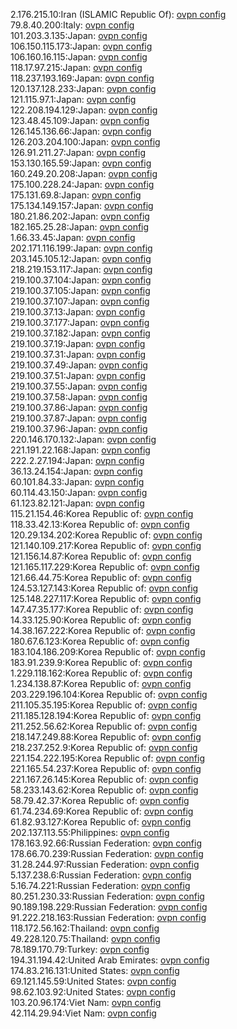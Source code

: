 2.176.215.10:Iran (ISLAMIC Republic Of): [ovpn config](vpn/2_176_215_10.ovpn)  
79.8.40.200:Italy: [ovpn config](vpn/79_8_40_200.ovpn)  
101.203.3.135:Japan: [ovpn config](vpn/101_203_3_135.ovpn)  
106.150.115.173:Japan: [ovpn config](vpn/106_150_115_173.ovpn)  
106.160.16.115:Japan: [ovpn config](vpn/106_160_16_115.ovpn)  
118.17.97.215:Japan: [ovpn config](vpn/118_17_97_215.ovpn)  
118.237.193.169:Japan: [ovpn config](vpn/118_237_193_169.ovpn)  
120.137.128.233:Japan: [ovpn config](vpn/120_137_128_233.ovpn)  
121.115.97.1:Japan: [ovpn config](vpn/121_115_97_1.ovpn)  
122.208.194.129:Japan: [ovpn config](vpn/122_208_194_129.ovpn)  
123.48.45.109:Japan: [ovpn config](vpn/123_48_45_109.ovpn)  
126.145.136.66:Japan: [ovpn config](vpn/126_145_136_66.ovpn)  
126.203.204.100:Japan: [ovpn config](vpn/126_203_204_100.ovpn)  
126.91.211.27:Japan: [ovpn config](vpn/126_91_211_27.ovpn)  
153.130.165.59:Japan: [ovpn config](vpn/153_130_165_59.ovpn)  
160.249.20.208:Japan: [ovpn config](vpn/160_249_20_208.ovpn)  
175.100.228.24:Japan: [ovpn config](vpn/175_100_228_24.ovpn)  
175.131.69.8:Japan: [ovpn config](vpn/175_131_69_8.ovpn)  
175.134.149.157:Japan: [ovpn config](vpn/175_134_149_157.ovpn)  
180.21.86.202:Japan: [ovpn config](vpn/180_21_86_202.ovpn)  
182.165.25.28:Japan: [ovpn config](vpn/182_165_25_28.ovpn)  
1.66.33.45:Japan: [ovpn config](vpn/1_66_33_45.ovpn)  
202.171.116.199:Japan: [ovpn config](vpn/202_171_116_199.ovpn)  
203.145.105.12:Japan: [ovpn config](vpn/203_145_105_12.ovpn)  
218.219.153.117:Japan: [ovpn config](vpn/218_219_153_117.ovpn)  
219.100.37.104:Japan: [ovpn config](vpn/219_100_37_104.ovpn)  
219.100.37.105:Japan: [ovpn config](vpn/219_100_37_105.ovpn)  
219.100.37.107:Japan: [ovpn config](vpn/219_100_37_107.ovpn)  
219.100.37.13:Japan: [ovpn config](vpn/219_100_37_13.ovpn)  
219.100.37.177:Japan: [ovpn config](vpn/219_100_37_177.ovpn)  
219.100.37.182:Japan: [ovpn config](vpn/219_100_37_182.ovpn)  
219.100.37.19:Japan: [ovpn config](vpn/219_100_37_19.ovpn)  
219.100.37.31:Japan: [ovpn config](vpn/219_100_37_31.ovpn)  
219.100.37.49:Japan: [ovpn config](vpn/219_100_37_49.ovpn)  
219.100.37.51:Japan: [ovpn config](vpn/219_100_37_51.ovpn)  
219.100.37.55:Japan: [ovpn config](vpn/219_100_37_55.ovpn)  
219.100.37.58:Japan: [ovpn config](vpn/219_100_37_58.ovpn)  
219.100.37.86:Japan: [ovpn config](vpn/219_100_37_86.ovpn)  
219.100.37.87:Japan: [ovpn config](vpn/219_100_37_87.ovpn)  
219.100.37.96:Japan: [ovpn config](vpn/219_100_37_96.ovpn)  
220.146.170.132:Japan: [ovpn config](vpn/220_146_170_132.ovpn)  
221.191.22.168:Japan: [ovpn config](vpn/221_191_22_168.ovpn)  
222.2.27.194:Japan: [ovpn config](vpn/222_2_27_194.ovpn)  
36.13.24.154:Japan: [ovpn config](vpn/36_13_24_154.ovpn)  
60.101.84.33:Japan: [ovpn config](vpn/60_101_84_33.ovpn)  
60.114.43.150:Japan: [ovpn config](vpn/60_114_43_150.ovpn)  
61.123.82.121:Japan: [ovpn config](vpn/61_123_82_121.ovpn)  
115.21.154.46:Korea Republic of: [ovpn config](vpn/115_21_154_46.ovpn)  
118.33.42.13:Korea Republic of: [ovpn config](vpn/118_33_42_13.ovpn)  
120.29.134.202:Korea Republic of: [ovpn config](vpn/120_29_134_202.ovpn)  
121.140.109.217:Korea Republic of: [ovpn config](vpn/121_140_109_217.ovpn)  
121.156.14.87:Korea Republic of: [ovpn config](vpn/121_156_14_87.ovpn)  
121.165.117.229:Korea Republic of: [ovpn config](vpn/121_165_117_229.ovpn)  
121.66.44.75:Korea Republic of: [ovpn config](vpn/121_66_44_75.ovpn)  
124.53.127.143:Korea Republic of: [ovpn config](vpn/124_53_127_143.ovpn)  
125.148.227.117:Korea Republic of: [ovpn config](vpn/125_148_227_117.ovpn)  
147.47.35.177:Korea Republic of: [ovpn config](vpn/147_47_35_177.ovpn)  
14.33.125.90:Korea Republic of: [ovpn config](vpn/14_33_125_90.ovpn)  
14.38.167.222:Korea Republic of: [ovpn config](vpn/14_38_167_222.ovpn)  
180.67.6.123:Korea Republic of: [ovpn config](vpn/180_67_6_123.ovpn)  
183.104.186.209:Korea Republic of: [ovpn config](vpn/183_104_186_209.ovpn)  
183.91.239.9:Korea Republic of: [ovpn config](vpn/183_91_239_9.ovpn)  
1.229.118.162:Korea Republic of: [ovpn config](vpn/1_229_118_162.ovpn)  
1.234.138.87:Korea Republic of: [ovpn config](vpn/1_234_138_87.ovpn)  
203.229.196.104:Korea Republic of: [ovpn config](vpn/203_229_196_104.ovpn)  
211.105.35.195:Korea Republic of: [ovpn config](vpn/211_105_35_195.ovpn)  
211.185.128.194:Korea Republic of: [ovpn config](vpn/211_185_128_194.ovpn)  
211.252.56.62:Korea Republic of: [ovpn config](vpn/211_252_56_62.ovpn)  
218.147.249.88:Korea Republic of: [ovpn config](vpn/218_147_249_88.ovpn)  
218.237.252.9:Korea Republic of: [ovpn config](vpn/218_237_252_9.ovpn)  
221.154.222.195:Korea Republic of: [ovpn config](vpn/221_154_222_195.ovpn)  
221.165.54.237:Korea Republic of: [ovpn config](vpn/221_165_54_237.ovpn)  
221.167.26.145:Korea Republic of: [ovpn config](vpn/221_167_26_145.ovpn)  
58.233.143.62:Korea Republic of: [ovpn config](vpn/58_233_143_62.ovpn)  
58.79.42.37:Korea Republic of: [ovpn config](vpn/58_79_42_37.ovpn)  
61.74.234.69:Korea Republic of: [ovpn config](vpn/61_74_234_69.ovpn)  
61.82.93.127:Korea Republic of: [ovpn config](vpn/61_82_93_127.ovpn)  
202.137.113.55:Philippines: [ovpn config](vpn/202_137_113_55.ovpn)  
178.163.92.66:Russian Federation: [ovpn config](vpn/178_163_92_66.ovpn)  
178.66.70.239:Russian Federation: [ovpn config](vpn/178_66_70_239.ovpn)  
31.28.244.97:Russian Federation: [ovpn config](vpn/31_28_244_97.ovpn)  
5.137.238.6:Russian Federation: [ovpn config](vpn/5_137_238_6.ovpn)  
5.16.74.221:Russian Federation: [ovpn config](vpn/5_16_74_221.ovpn)  
80.251.230.33:Russian Federation: [ovpn config](vpn/80_251_230_33.ovpn)  
90.189.198.229:Russian Federation: [ovpn config](vpn/90_189_198_229.ovpn)  
91.222.218.163:Russian Federation: [ovpn config](vpn/91_222_218_163.ovpn)  
118.172.56.162:Thailand: [ovpn config](vpn/118_172_56_162.ovpn)  
49.228.120.75:Thailand: [ovpn config](vpn/49_228_120_75.ovpn)  
78.189.170.79:Turkey: [ovpn config](vpn/78_189_170_79.ovpn)  
194.31.194.42:United Arab Emirates: [ovpn config](vpn/194_31_194_42.ovpn)  
174.83.216.131:United States: [ovpn config](vpn/174_83_216_131.ovpn)  
69.121.145.59:United States: [ovpn config](vpn/69_121_145_59.ovpn)  
98.62.103.92:United States: [ovpn config](vpn/98_62_103_92.ovpn)  
103.20.96.174:Viet Nam: [ovpn config](vpn/103_20_96_174.ovpn)  
42.114.29.94:Viet Nam: [ovpn config](vpn/42_114_29_94.ovpn)  
